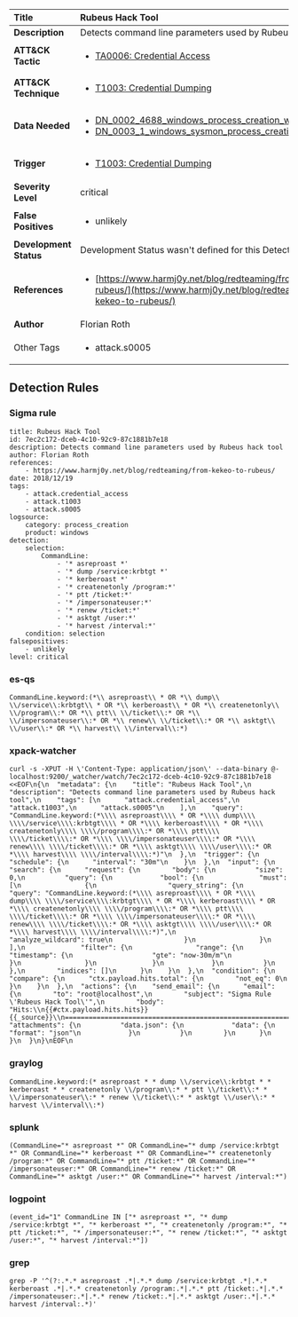 | Title                    | Rubeus Hack Tool       |
|:-------------------------|:------------------|
| **Description**          | Detects command line parameters used by Rubeus hack tool |
| **ATT&amp;CK Tactic**    |  <ul><li>[TA0006: Credential Access](https://attack.mitre.org/tactics/TA0006)</li></ul>  |
| **ATT&amp;CK Technique** | <ul><li>[T1003: Credential Dumping](https://attack.mitre.org/techniques/T1003)</li></ul>  |
| **Data Needed**          | <ul><li>[DN_0002_4688_windows_process_creation_with_commandline](../Data_Needed/DN_0002_4688_windows_process_creation_with_commandline.md)</li><li>[DN_0003_1_windows_sysmon_process_creation](../Data_Needed/DN_0003_1_windows_sysmon_process_creation.md)</li></ul>  |
| **Trigger**              | <ul><li>[T1003: Credential Dumping](../Triggers/T1003.md)</li></ul>  |
| **Severity Level**       | critical |
| **False Positives**      | <ul><li>unlikely</li></ul>  |
| **Development Status**   |  Development Status wasn't defined for this Detection Rule yet  |
| **References**           | <ul><li>[https://www.harmj0y.net/blog/redteaming/from-kekeo-to-rubeus/](https://www.harmj0y.net/blog/redteaming/from-kekeo-to-rubeus/)</li></ul>  |
| **Author**               | Florian Roth |
| Other Tags           | <ul><li>attack.s0005</li></ul> | 

## Detection Rules

### Sigma rule

```
title: Rubeus Hack Tool
id: 7ec2c172-dceb-4c10-92c9-87c1881b7e18
description: Detects command line parameters used by Rubeus hack tool
author: Florian Roth
references:
    - https://www.harmj0y.net/blog/redteaming/from-kekeo-to-rubeus/
date: 2018/12/19
tags:
    - attack.credential_access
    - attack.t1003
    - attack.s0005
logsource:
    category: process_creation
    product: windows
detection:
    selection:
        CommandLine:
            - '* asreproast *'
            - '* dump /service:krbtgt *'
            - '* kerberoast *'
            - '* createnetonly /program:*'
            - '* ptt /ticket:*'
            - '* /impersonateuser:*'
            - '* renew /ticket:*'
            - '* asktgt /user:*'
            - '* harvest /interval:*'
    condition: selection
falsepositives:
    - unlikely
level: critical

```





### es-qs
    
```
CommandLine.keyword:(*\\ asreproast\\ * OR *\\ dump\\ \\/service\\:krbtgt\\ * OR *\\ kerberoast\\ * OR *\\ createnetonly\\ \\/program\\:* OR *\\ ptt\\ \\/ticket\\:* OR *\\ \\/impersonateuser\\:* OR *\\ renew\\ \\/ticket\\:* OR *\\ asktgt\\ \\/user\\:* OR *\\ harvest\\ \\/interval\\:*)
```


### xpack-watcher
    
```
curl -s -XPUT -H \'Content-Type: application/json\' --data-binary @- localhost:9200/_watcher/watch/7ec2c172-dceb-4c10-92c9-87c1881b7e18 <<EOF\n{\n  "metadata": {\n    "title": "Rubeus Hack Tool",\n    "description": "Detects command line parameters used by Rubeus hack tool",\n    "tags": [\n      "attack.credential_access",\n      "attack.t1003",\n      "attack.s0005"\n    ],\n    "query": "CommandLine.keyword:(*\\\\ asreproast\\\\ * OR *\\\\ dump\\\\ \\\\/service\\\\:krbtgt\\\\ * OR *\\\\ kerberoast\\\\ * OR *\\\\ createnetonly\\\\ \\\\/program\\\\:* OR *\\\\ ptt\\\\ \\\\/ticket\\\\:* OR *\\\\ \\\\/impersonateuser\\\\:* OR *\\\\ renew\\\\ \\\\/ticket\\\\:* OR *\\\\ asktgt\\\\ \\\\/user\\\\:* OR *\\\\ harvest\\\\ \\\\/interval\\\\:*)"\n  },\n  "trigger": {\n    "schedule": {\n      "interval": "30m"\n    }\n  },\n  "input": {\n    "search": {\n      "request": {\n        "body": {\n          "size": 0,\n          "query": {\n            "bool": {\n              "must": [\n                {\n                  "query_string": {\n                    "query": "CommandLine.keyword:(*\\\\ asreproast\\\\ * OR *\\\\ dump\\\\ \\\\/service\\\\:krbtgt\\\\ * OR *\\\\ kerberoast\\\\ * OR *\\\\ createnetonly\\\\ \\\\/program\\\\:* OR *\\\\ ptt\\\\ \\\\/ticket\\\\:* OR *\\\\ \\\\/impersonateuser\\\\:* OR *\\\\ renew\\\\ \\\\/ticket\\\\:* OR *\\\\ asktgt\\\\ \\\\/user\\\\:* OR *\\\\ harvest\\\\ \\\\/interval\\\\:*)",\n                    "analyze_wildcard": true\n                  }\n                }\n              ],\n              "filter": {\n                "range": {\n                  "timestamp": {\n                    "gte": "now-30m/m"\n                  }\n                }\n              }\n            }\n          }\n        },\n        "indices": []\n      }\n    }\n  },\n  "condition": {\n    "compare": {\n      "ctx.payload.hits.total": {\n        "not_eq": 0\n      }\n    }\n  },\n  "actions": {\n    "send_email": {\n      "email": {\n        "to": "root@localhost",\n        "subject": "Sigma Rule \'Rubeus Hack Tool\'",\n        "body": "Hits:\\n{{#ctx.payload.hits.hits}}{{_source}}\\n================================================================================\\n{{/ctx.payload.hits.hits}}",\n        "attachments": {\n          "data.json": {\n            "data": {\n              "format": "json"\n            }\n          }\n        }\n      }\n    }\n  }\n}\nEOF\n
```


### graylog
    
```
CommandLine.keyword:(* asreproast * * dump \\/service\\:krbtgt * * kerberoast * * createnetonly \\/program\\:* * ptt \\/ticket\\:* * \\/impersonateuser\\:* * renew \\/ticket\\:* * asktgt \\/user\\:* * harvest \\/interval\\:*)
```


### splunk
    
```
(CommandLine="* asreproast *" OR CommandLine="* dump /service:krbtgt *" OR CommandLine="* kerberoast *" OR CommandLine="* createnetonly /program:*" OR CommandLine="* ptt /ticket:*" OR CommandLine="* /impersonateuser:*" OR CommandLine="* renew /ticket:*" OR CommandLine="* asktgt /user:*" OR CommandLine="* harvest /interval:*")
```


### logpoint
    
```
(event_id="1" CommandLine IN ["* asreproast *", "* dump /service:krbtgt *", "* kerberoast *", "* createnetonly /program:*", "* ptt /ticket:*", "* /impersonateuser:*", "* renew /ticket:*", "* asktgt /user:*", "* harvest /interval:*"])
```


### grep
    
```
grep -P '^(?:.*.* asreproast .*|.*.* dump /service:krbtgt .*|.*.* kerberoast .*|.*.* createnetonly /program:.*|.*.* ptt /ticket:.*|.*.* /impersonateuser:.*|.*.* renew /ticket:.*|.*.* asktgt /user:.*|.*.* harvest /interval:.*)'
```



